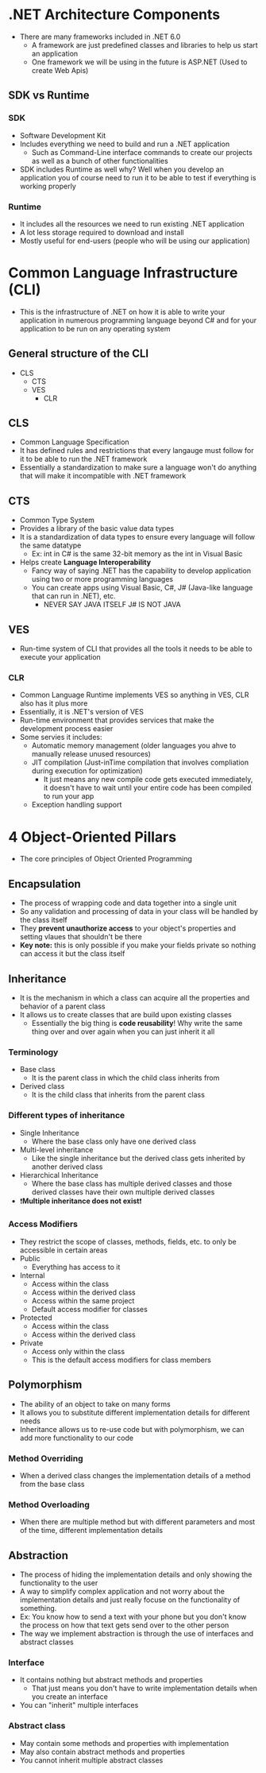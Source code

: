 # .NET Architecture Components
* There are many frameworks included in .NET 6.0
    * A framework are just predefined classes and libraries to help us start an application
    * One framework we will be using in the future is ASP.NET (Used to create Web Apis)
## SDK vs Runtime
### SDK
* Software Development Kit
* Includes everything we need to build and run a .NET application
    * Such as Command-Line interface commands to create our projects as well as a bunch of other functionalities
* SDK includes Runtime as well why? Well when you develop an application you of course need to run it to be able to test if everything is working properly
### Runtime
* It includes all the resources we need to run existing .NET application
* A lot less storage required to download and install
* Mostly useful for end-users (people who will be using our application)

# Common Language Infrastructure (CLI)
* This is the  infrastructure of .NET on how it is able to write your application in numerous programming language beyond C# and for your application to be run on any operating system
## General structure of the CLI
* CLS
    * CTS
    * VES
        * CLR
## CLS
* Common Language Specification
* It has defined rules and restrictions that every langauge must follow for it to be able to run the .NET framework
* Essentially a standardization to make sure a language won't do anything that will make it incompatible with .NET framework
## CTS
* Common Type System
* Provides a library of the basic value data types
* It is a standardization of data types to ensure every language will follow the same datatype
    * Ex: int in C# is the same 32-bit memory as the int in Visual Basic
* Helps create **Language Interoperability**
    * Fancy way of saying .NET has the capability to develop application using two or more programming languages
    * You can create apps using Visual Basic, C#, J# (Java-like language that can run in .NET), etc.
        * NEVER SAY JAVA ITSELF J# IS NOT JAVA
## VES
* Run-time system of CLI that provides all the tools it needs to be able to execute your application
### CLR
* Common Language Runtime implements VES so anything in VES, CLR also has it plus more
* Essentially, it is .NET's version of VES
* Run-time environment that provides services that make the development process easier
* Some servies it includes:
    * Automatic memory management (older languages you ahve to manually release unused resources)
    * JIT compilation (Just-inTime compilation that involves compliation during execution for optimization)
        * It just means any new compile code gets executed immediately, it doesn't have to wait until your entire code has been compiled to run your app
    * Exception handling support

# 4 Object-Oriented Pillars
* The core principles of Object Oriented Programming

## Encapsulation
* The process of wrapping code and data together into a single unit
* So any validation and processing of data in your class will be handled by the class itself
* They **prevent unauthorize access** to your object's properties and setting vlaues that shouldn't be there
* **Key note:** this is only possible if you make your fields private so nothing can access it but the class itself

## Inheritance
* It is the mechanism in which a class can acquire all the properties and behavior of a parent class
* It allows us to create classes that are build upon existing classes
    * Essentially the big thing is **code reusability**! Why write the same thing over and over again when you can just inherit it all
### Terminology
* Base class
    * It is the parent class in which the child class inherits from
* Derived class
    * It is the child class that inherits from the parent class
### Different types of inheritance
* Single Inheritance
    * Where the base class only have one derived class
* Multi-level inheritance
    * Like the single inheritance but the derived class gets inherited by another derived class
* Hierarchical Inheritance
    * Where the base class has multiple derived classes and those derived classes have their own multiple derived classes
* :exclamation:**Multiple inheritance does not exist**:exclamation:
### Access Modifiers
* They restrict the scope of classes, methods, fields, etc. to only be accessible in certain areas
* Public
    * Everything has access to it
* Internal
    * Access within the class
    * Access within the derived class
    * Access within the same project
    * Default access modifier for classes
* Protected
    * Access within the class
    * Access within the derived class
* Private
    * Access only within the class
    * This is the default access modifiers for class members

## Polymorphism
* The ability of an object to take on many forms
* It allows you to substitute different implementation details for different needs
* Inheritance allows us to re-use code but with polymorphism, we can add more functionality to our code
### Method Overriding
* When a derived class changes the implementation details of a method from the base class
### Method Overloading
* When there are multiple method but with different parameters and most of the time, different implementation details

## Abstraction
* The process of hiding the implementation details and only showing the functionality to the user
* A way to simplify complex application and not worry about the implementation details and just really focuse on the functionality of something.
* Ex: You know how to send a text with your phone but you don't know the process on how that text gets send over to the other person
* The way we implement abstraction is through the use of interfaces and abstract classes
### Interface
* It contains nothing but abstract methods and properties
    * That just means you don't have to write implementation details when you create an interface
* You can "inherit" multiple interfaces
### Abstract class
* May contain some methods and properties with implementation
* May also contain abstract methods and properties
* You cannot inherit multiple abstract classes

